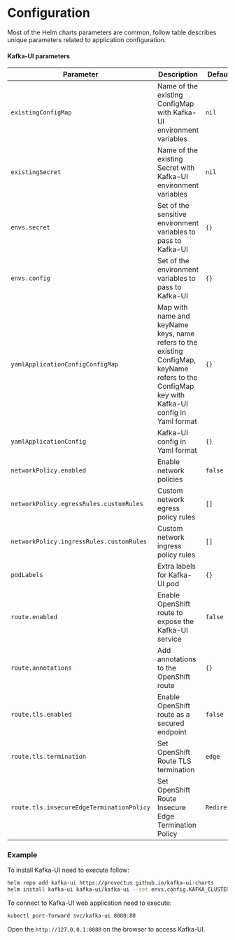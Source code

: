 # Configuration

Most of the Helm charts parameters are common, follow table describes unique parameters related to application configuration.

#### Kafka-UI parameters

| Parameter                                 | Description                                                                                                                                    | Default     |
| ----------------------------------------- | ---------------------------------------------------------------------------------------------------------------------------------------------- | ----------- |
| `existingConfigMap`                       | Name of the existing ConfigMap with Kafka-UI environment variables                                                                             | `nil`       |
| `existingSecret`                          | Name of the existing Secret with Kafka-UI environment variables                                                                                | `nil`       |
| `envs.secret`                             | Set of the sensitive environment variables to pass to Kafka-UI                                                                                 | `{}`        |
| `envs.config`                             | Set of the environment variables to pass to Kafka-UI                                                                                           | `{}`        |
| `yamlApplicationConfigConfigMap`          | Map with name and keyName keys, name refers to the existing ConfigMap, keyName refers to the ConfigMap key with Kafka-UI config in Yaml format | `{}`        |
| `yamlApplicationConfig`                   | Kafka-UI config in Yaml format                                                                                                                 | `{}`        |
| `networkPolicy.enabled`                   | Enable network policies                                                                                                                        | `false`     |
| `networkPolicy.egressRules.customRules`   | Custom network egress policy rules                                                                                                             | `[]`        |
| `networkPolicy.ingressRules.customRules`  | Custom network ingress policy rules                                                                                                            | `[]`        |
| `podLabels`                               | Extra labels for Kafka-UI pod                                                                                                                  | `{}`        |
| `route.enabled`                           | Enable OpenShift route to expose the Kafka-UI service                                                                                          | `false`     |
| `route.annotations`                       | Add annotations to the OpenShift route                                                                                                         | `{}`        |
| `route.tls.enabled`                       | Enable OpenShift route as a secured endpoint                                                                                                   | `false`     |
| `route.tls.termination`                   | Set OpenShift Route TLS termination                                                                                                            | `edge`      |
| `route.tls.insecureEdgeTerminationPolicy` | Set OpenShift Route Insecure Edge Termination Policy                                                                                           | `Redirect`  |

### Example

To install Kafka-UI need to execute follow:

```bash
helm repo add kafka-ui https://provectus.github.io/kafka-ui-charts
helm install kafka-ui kafka-ui/kafka-ui --set envs.config.KAFKA_CLUSTERS_0_NAME=local --set envs.config.KAFKA_CLUSTERS_0_BOOTSTRAPSERVERS=kafka:9092
```

To connect to Kafka-UI web application need to execute:

```bash
kubectl port-forward svc/kafka-ui 8080:80
```

Open the `http://127.0.0.1:8080` on the browser to access Kafka-UI.
